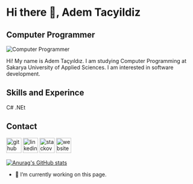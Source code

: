 # Hi there 👋, Adem Tacyildiz
## Computer Programmer


![Computer Programmer](https://media.tenor.com/jKE-CQ_fhbkAAAAd/space.gif)

Hi! My name is Adem Taçyıldız. I am studying Computer Programming at Sakarya University of Applied Sciences. I am interested in software development.

## Skills and Experince
C#
.NEt


## Contact 
[<img src='https://cdn.jsdelivr.net/npm/simple-icons@3.0.1/icons/github.svg' alt='github' height='40'>](https://github.com/AdemTacyildiz)  [<img src='https://cdn.jsdelivr.net/npm/simple-icons@3.0.1/icons/linkedin.svg' alt='linkedin' height='40'>](https://www.linkedin.com/in/ademtacyildiz/)  [<img src='https://cdn.jsdelivr.net/npm/simple-icons@3.0.1/icons/stackoverflow.svg' alt='stackoverflow' height='40'>](https://stackoverflow.com/users/21560156)  [<img src='https://cdn.jsdelivr.net/npm/simple-icons@3.0.1/icons/icloud.svg' alt='website' height='40'>](https://www.ademsefil.com/) 






[![Anurag's GitHub stats](https://github-readme-stats.vercel.app/api?username=AdemTacyildiz)](https://github.com/anuraghazra/github-readme-stats)

- 🔭 I’m currently working on this page. 
